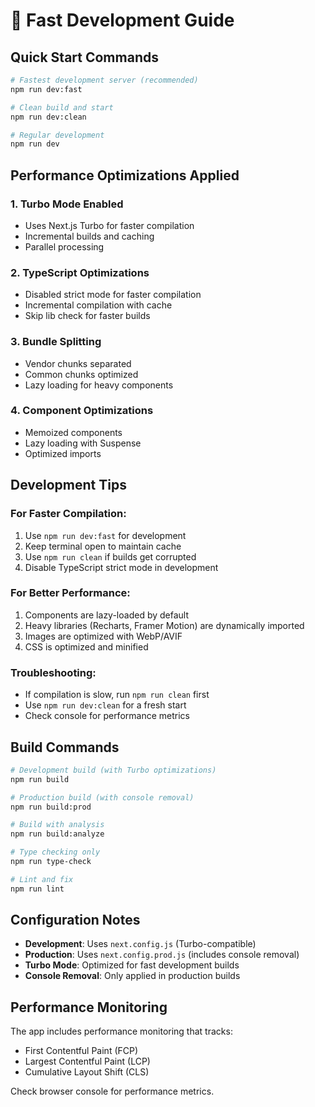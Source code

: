 # 🚀 Fast Development Guide

## Quick Start Commands

```bash
# Fastest development server (recommended)
npm run dev:fast

# Clean build and start
npm run dev:clean

# Regular development
npm run dev
```

## Performance Optimizations Applied

### 1. **Turbo Mode Enabled**
- Uses Next.js Turbo for faster compilation
- Incremental builds and caching
- Parallel processing

### 2. **TypeScript Optimizations**
- Disabled strict mode for faster compilation
- Incremental compilation with cache
- Skip lib check for faster builds

### 3. **Bundle Splitting**
- Vendor chunks separated
- Common chunks optimized
- Lazy loading for heavy components

### 4. **Component Optimizations**
- Memoized components
- Lazy loading with Suspense
- Optimized imports

## Development Tips

### For Faster Compilation:
1. Use `npm run dev:fast` for development
2. Keep terminal open to maintain cache
3. Use `npm run clean` if builds get corrupted
4. Disable TypeScript strict mode in development

### For Better Performance:
1. Components are lazy-loaded by default
2. Heavy libraries (Recharts, Framer Motion) are dynamically imported
3. Images are optimized with WebP/AVIF
4. CSS is optimized and minified

### Troubleshooting:
- If compilation is slow, run `npm run clean` first
- Use `npm run dev:clean` for a fresh start
- Check console for performance metrics

## Build Commands

```bash
# Development build (with Turbo optimizations)
npm run build

# Production build (with console removal)
npm run build:prod

# Build with analysis
npm run build:analyze

# Type checking only
npm run type-check

# Lint and fix
npm run lint
```

## Configuration Notes

- **Development**: Uses `next.config.js` (Turbo-compatible)
- **Production**: Uses `next.config.prod.js` (includes console removal)
- **Turbo Mode**: Optimized for fast development builds
- **Console Removal**: Only applied in production builds

## Performance Monitoring

The app includes performance monitoring that tracks:
- First Contentful Paint (FCP)
- Largest Contentful Paint (LCP)
- Cumulative Layout Shift (CLS)

Check browser console for performance metrics.
